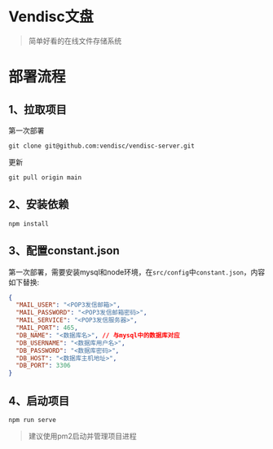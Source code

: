 # Vendisc文盘
> 简单好看的在线文件存储系统

# 部署流程

## 1、拉取项目

第一次部署

```shell
git clone git@github.com:vendisc/vendisc-server.git
```

更新

```shell
git pull origin main
```

## 2、安装依赖

```shell
npm install
```

## 3、配置constant.json

第一次部署，需要安装mysql和node环境，在`src/config`中`constant.json`，内容如下替换:

```json
{
  "MAIL_USER": "<POP3发信邮箱>",
  "MAIL_PASSWORD": "<POP3发信邮箱密码>",
  "MAIL_SERVICE": "<POP3发信服务器>",
  "MAIL_PORT": 465,
  "DB_NAME": "<数据库名>", // 与mysql中的数据库对应
  "DB_USERNAME": "<数据库用户名>",
  "DB_PASSWORD": "<数据库密码>",
  "DB_HOST": "<数据库主机地址>",
  "DB_PORT": 3306
}
```

## 4、启动项目

```shell
npm run serve
```

> 建议使用pm2启动并管理项目进程


